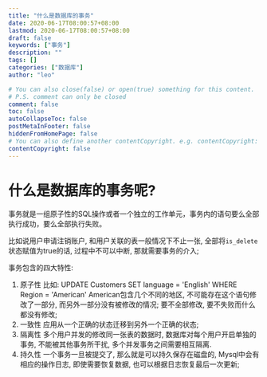 ```yaml
---
title: "什么是数据库的事务"
date: 2020-06-17T08:00:57+08:00
lastmod: 2020-06-17T08:00:57+08:00
draft: false
keywords: ["事务"]
description: ""
tags: []
categories: ["数据库"]
author: "leo"

# You can also close(false) or open(true) something for this content.
# P.S. comment can only be closed
comment: false
toc: false
autoCollapseToc: false
postMetaInFooter: false
hiddenFromHomePage: false
# You can also define another contentCopyright. e.g. contentCopyright: "This is another copyright."
contentCopyright: false
---
```

<!--more-->

# 什么是数据库的事务呢?

事务就是一组原子性的SQL操作或者一个独立的工作单元，事务内的语句要么全部执行成功，要么全部执行失败。

比如说用户申请注销账户, 和用户关联的表一般情况下不止一张, 全部将`is_delete`状态赋值为true的话, 过程中不可以中断, 那就需要事务的介入;

事务包含的四大特性:

1. 原子性
比如: UPDATE Customers SET language = 'English' WHERE Region = 'American' 
American包含几个不同的地区, 不可能存在这个语句修改了一部分, 而另外一部分没有被修改的情况; 要不全部修改, 要不失败而什么都没有修改;
2. 一致性
应用从一个正确的状态迁移到另外一个正确的状态;
3. 隔离性
多个用户并发的修改同一张表的数据时, 数据库对每个用户开启单独的事务, 不能被其他事务所干扰, 多个并发事务之间需要相互隔离.
4. 持久性
一个事务一旦被提交了, 那么就是可以持久保存在磁盘的, Mysql中会有相应的操作日志, 即使需要恢复数据, 也可以根据日志恢复最后一次更新;
